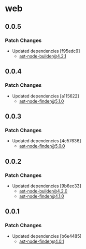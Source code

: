 # web

## 0.0.5

### Patch Changes

- Updated dependencies [f95edc9]
  - ast-node-builder@4.2.1

## 0.0.4

### Patch Changes

- Updated dependencies [a115622]
  - ast-node-finder@5.1.0

## 0.0.3

### Patch Changes

- Updated dependencies [4c57636]
  - ast-node-finder@5.0.0

## 0.0.2

### Patch Changes

- Updated dependencies [9b6ec33]
  - ast-node-builder@4.2.0
  - ast-node-finder@4.1.0

## 0.0.1

### Patch Changes

- Updated dependencies [b6e4485]
  - ast-node-finder@4.0.1
